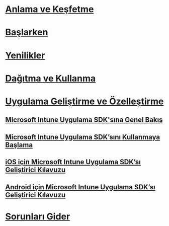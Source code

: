 # [Anlama ve Keşfetme](/intune/understand-explore/introduction-to-microsoft-intune)
# [Başlarken](/intune/get-started/what-to-know-before-you-start-microsoft-intune)
# [Yenilikler](/intune/whats-new/whats-new-in-microsoft-intune)
# [Dağıtma ve Kullanma](/intune/deploy-use/overview-of-device-and-app-lifecycles-in-microsoft-intune)
# [Uygulama Geliştirme ve Özelleştirme](intune-app-sdk.md)
## [Microsoft Intune Uygulama SDK'sına Genel Bakış](intune-app-sdk.md)
## [Microsoft Intune Uygulama SDK’sını Kullanmaya Başlama](intune-app-sdk-get-started.md)
## [iOS için Microsoft Intune Uygulama SDK’sı Geliştirici Kılavuzu](intune-app-sdk-ios.md)
## [Android için Microsoft Intune Uygulama SDK’sı Geliştirici Kılavuzu](intune-app-sdk-android.md)
# [Sorunları Gider](/intune/troubleshoot/how-to-get-support-for-microsoft-intune)


<!--HONumber=Sep16_HO5-->


